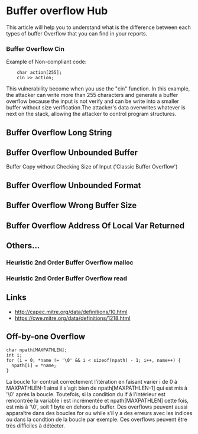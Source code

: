 # Buffer overflow Hub
This article will help you to understand what is the difference between each types of buffer Overflow that you can find in your reports. 

### Buffer Overflow Cin

Example of Non-compliant code: 
```
    char action[255];
    cin >> action;
```
This vulnerability become when you use the "cin" function. In this example, the attacker can write more than 255 characters and generate a buffer overflow because the input is not verify and can be write into a smaller buffer without size verification.The attacker's data overwrites whatever is next on the stack, allowing the attacker to control program structures.

## Buffer Overflow Long String
## Buffer Overflow Unbounded Buffer
Buffer Copy without Checking Size of Input ('Classic Buffer Overflow')
## Buffer Overflow Unbounded Format
## Buffer Overflow Wrong Buffer Size
## Buffer Overflow Address Of Local Var Returned 

## Others...
### Heuristic 2nd Order Buffer Overflow malloc
### Heuristic 2nd Order Buffer Overflow read

## Links
* http://capec.mitre.org/data/definitions/10.html
* https://cwe.mitre.org/data/definitions/1218.html

## Off-by-one Overflow

```
char npath[MAXPATHLEN];
int i;
for (i = 0; *name != '\0' && i < sizeof(npath) - 1; i++, name++) {
  npath[i] = *name;
}
```
La boucle for contruit correctement l'itération en faisant varier i de 0 à MAXPATHLEN-1
ainsi il s'agit bien de npath[MAXPATHLEN-1] qui est mis à '\0' après la boucle.
Toutefois, si la condition du if à l'intérieur est rencontrée la variable i est incrémentée
et npath[MAXPATHLEN] cette fois, est mis à '\0', soit 1 byte en dehors du buffer. 
Des overflows peuvent aussi apparaître dans des boucles for ou while s’il y a des erreurs
avec les indices ou dans la condtion de la boucle par exemple. Ces overflows peuvent
être très difficiles à détécter.
